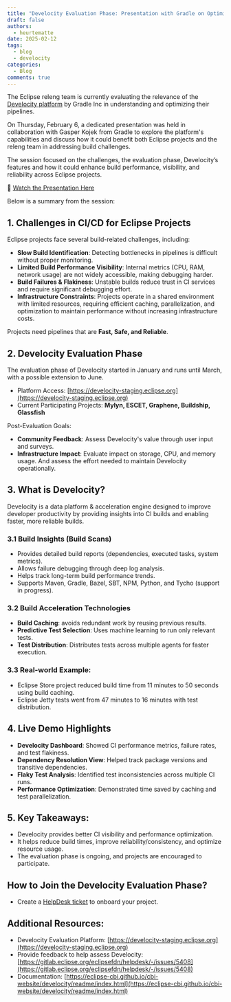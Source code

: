 ```yaml
---
title: "Develocity Evaluation Phase: Presentation with Gradle on Optimizing Pipelines for Eclipse Projects"
draft: false
authors:
  - heurtematte
date: 2025-02-12
tags:
  - blog
  - develocity
categories:
  - Blog
comments: true
---
```

The Eclipse releng team is currently evaluating the relevance of the [Develocity platform](https://gradle.com/develocity/) by Gradle Inc in understanding and optimizing their pipelines.

On Thursday, February 6, a dedicated presentation was held in collaboration with Gasper Kojek from Gradle to explore the platform's capabilities and discuss how it could benefit both Eclipse projects and
the releng team in addressing build challenges.

The session focused on the challenges, the evaluation phase, Develocity’s features and how it could enhance build performance, visibility, and reliability across Eclipse projects.

🎥 [Watch the Presentation Here](https://youtu.be/YWIbzmNFJVM)

Below is a summary from the session:

## 1. Challenges in CI/CD for Eclipse Projects

Eclipse projects face several build-related challenges, including:

* **Slow Build Identification**: Detecting bottlenecks in pipelines is difficult without proper monitoring.
* **Limited Build Performance Visibility**: Internal metrics (CPU, RAM, network usage) are not widely accessible, making debugging harder.
* **Build Failures & Flakiness**: Unstable builds reduce trust in CI services and require significant debugging effort.
* **Infrastructure Constraints**: Projects operate in a shared environment with limited resources, requiring efficient caching, parallelization, and optimization to maintain performance without increasing infrastructure costs.

Projects need pipelines that are **Fast, Safe, and Reliable**.

## 2. Develocity Evaluation Phase

The evaluation phase of Develocity started in January and runs until March, with a possible extension to June.

* Platform Access: [https://develocity-staging.eclipse.org](https://develocity-staging.eclipse.org)
* Current Participating Projects: **Mylyn, ESCET, Graphene, Buildship, Glassfish**

Post-Evaluation Goals:

* **Community Feedback**: Assess Develocity's value through user input and surveys.
* **Infrastructure Impact**: Evaluate impact on storage, CPU, and memory usage. And assess the effort needed to maintain Develocity operationally.

## 3. What is Develocity?

Develocity is a data platform & acceleration engine designed to improve developer productivity by providing insights into CI builds and enabling faster, more reliable builds.

### 3.1 Build Insights (Build Scans)

* Provides detailed build reports (dependencies, executed tasks, system metrics).
* Allows failure debugging through deep log analysis.
* Helps track long-term build performance trends.
* Supports Maven, Gradle, Bazel, SBT, NPM, Python, and Tycho (support in progress).

### 3.2 Build Acceleration Technologies

* **Build Caching**: avoids redundant work by reusing previous results.
* **Predictive Test Selection**: Uses machine learning to run only relevant tests.
* **Test Distribution**: Distributes tests across multiple agents for faster execution.

### 3.3 Real-world Example:

* Eclipse Store project reduced build time from 11 minutes to 50 seconds using build caching.
* Eclipse Jetty tests went from 47 minutes to 16 minutes with test distribution.

## 4. Live Demo Highlights

* **Develocity Dashboard**: Showed CI performance metrics, failure rates, and test flakiness.
* **Dependency Resolution View**: Helped track package versions and transitive dependencies.
* **Flaky Test Analysis**: Identified test inconsistencies across multiple CI runs.
* **Performance Optimization**: Demonstrated time saved by caching and test parallelization.

## 5. Key Takeaways:

* Develocity provides better CI visibility and performance optimization.
* It helps reduce build times, improve reliability/consistency, and optimize resource usage.
* The evaluation phase is ongoing, and projects are encouraged to participate.

## How to Join the Develocity Evaluation Phase?

* Create a [HelpDesk ticket](https://gitlab.eclipse.org/eclipsefdn/helpdesk/-/issues/new) to onboard your project.

## Additional Resources:

* Develocity Evaluation Platform: [https://develocity-staging.eclipse.org](https://develocity-staging.eclipse.org)
* Provide feedback to help assess Develocity: [https://gitlab.eclipse.org/eclipsefdn/helpdesk/-/issues/5408](https://gitlab.eclipse.org/eclipsefdn/helpdesk/-/issues/5408)
* Documentation: [https://eclipse-cbi.github.io/cbi-website/develocity/readme/index.html](https://eclipse-cbi.github.io/cbi-website/develocity/readme/index.html)
